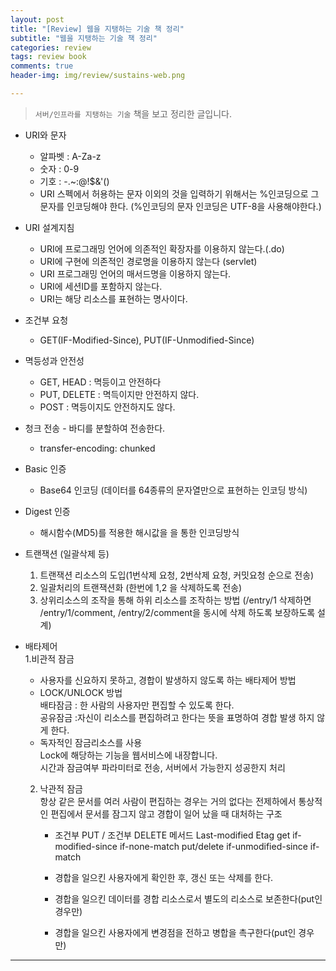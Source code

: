 ```yaml
---  
layout: post  
title: "[Review] 웹을 지탱하는 기술 책 정리"  
subtitle: "웹을 지탱하는 기술 책 정리"  
categories: review
tags: review book 
comments: true
header-img: img/review/sustains-web.png

---
```

> `서버/인프라를 지탱하는 기술` 책을 보고 정리한 글입니다.

* URI와 문자
  * 알파벳 : A-Za-z
  * 숫자 : 0-9
  * 기호 : -.~:@!$&'()
  * URI 스펙에서 허용하는 문자 이외의 것을 입력하기 위해서는 %인코딩으로 그 문자를 인코딩해야 한다. (%인코딩의 문자 인코딩은 UTF-8을 사용해야한다.)

* URI 설계지침
    * URI에 프로그래밍 언어에 의존적인 확장자를 이용하지 않는다.(.do)
    * URI에 구현에 의존적인 경로명을 이용하지 않는다 (servlet)
    * URI 프로그래밍 언어의 매서드명을 이용하지 않는다.
    * URI에 세션ID를 포함하지 않는다.
    * URI는 해당 리소스를 표현하는 명사이다.

* 조건부 요청
    * GET(IF-Modified-Since), PUT(IF-Unmodified-Since)

* 멱등성과 안전성
    * GET, HEAD : 멱등이고 안전하다
    * PUT, DELETE : 멱득이지만 안전하지 않다.
    * POST : 멱등이지도 안전하지도 않다.

* 청크 전송 - 바디를 분할하여 전송한다.
    * transfer-encoding: chunked

* Basic 인증
    * Base64 인코딩 (데이터를 64종류의 문자열만으로 표현하는 인코딩 방식)

* Digest 인증
    * 해시함수(MD5)를 적용한 해시값을 을 통한 인코딩방식

* 트랜잭션 (일괄삭제 등)
    1. 트랜잭션 리소스의 도입(1번삭제 요청, 2번삭제 요청, 커밋요청 순으로 전송)
    2. 일괄처리의 트랜잭션화 (한번에 1,2 을 삭제하도록 전송)
    3. 상위리소스의 조작을 통해 하위 리소스를 조작하는 방법 (/entry/1 삭제하면 /entry/1/comment, /entry/2/comment을 동시에 삭제 하도록 보장하도록 설계)

* 배타제어  
  1.비관적 잠금
    * 사용자를 신요하지 못하고, 경합이 발생하지 않도록 하는 배타제어 방법
    * LOCK/UNLOCK 방법   
      배타잠금 : 한 사람의 사용자만 편집할 수 있도록 한다.    
      공유잠금 :자신이 리소스를 편집하려고 한다는 뜻을 표명하여 경합 발생 하지 않게 한다.
    * 독자적인 잠금리소스를 사용    
      Lock에 해당하는 기능을 웹서비스에 내장합니다.  
      시간과 잠금여부 파라미터로 전송, 서버에서 가능한지 성공한지 처리
    2. 낙관적 잠금  
       항상 같은 문서를 여러 사람이 편집하는 경우는 거의 없다는 전제하에서 통상적인 편집에서 문서를 잠그지 않고
       경합이 일어 났을 때 대처하는 구조

        * 조건부 PUT / 조건부 DELETE
          메서드       Last-modified            Etag
          get         if-modified-since        if-none-match
          put/delete  if-unmodified-since      if-match

        * 경합을 일으킨 사용자에게 확인한 후, 갱신 또는 삭제를 한다.

        * 경합을 일으킨 데이터를 경합 리소스로서 별도의 리소스로 보존한다(put인 경우만)
        * 경합을 일으킨 사용자에게 변경점을 전하고 병합을 촉구한다(put인 경우만)

---